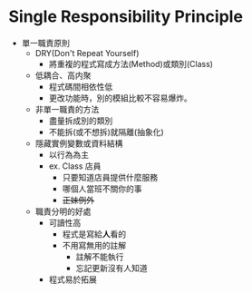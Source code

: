 # Single Responsibility Principle
- 單一職責原則
	- DRY(Don't Repeat Yourself) 
		- 將重複的程式寫成方法(Method)或類別(Class)
	- 低耦合、高内聚
		- 程式碼間相依性低
		- 更改功能時，別的模組比較不容易爆炸。
	- 非單一職責的方法
		- 盡量拆成別的類別
		- 不能拆(或不想拆)就隔離(抽象化)
	- 隱藏實例變數或資料結構
		- 以行為為主
		- ex. Class 店員 
			- 只要知道店員提供什麼服務
			- 哪個人當班不關你的事
			- ~~正妹例外~~
	- 職責分明的好處
		- 可讀性高
			- 程式是寫給**人**看的
			- 不用寫無用的註解
				- 註解不能執行
				- 忘記更新沒有人知道
		- 程式易於拓展